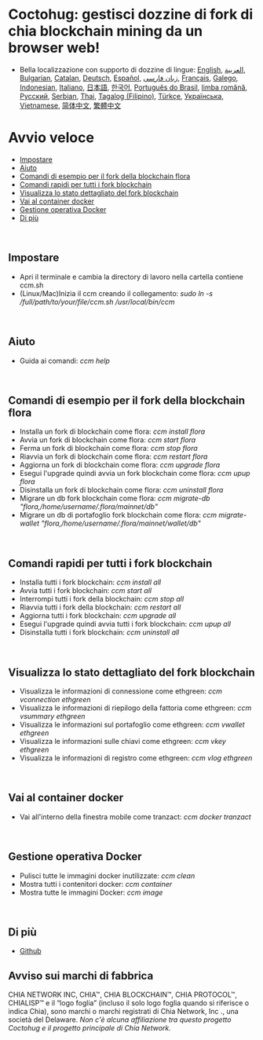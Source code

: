 # Coctohug: gestisci dozzine di fork di chia blockchain mining da un browser web!
- Bella localizzazione con supporto di dozzine di lingue: [English](./ccm_en.md), [العربية](./ccm_ar.md), [Bulgarian](./ccm_bg.md), [Catalan](./ccm_ca.md), [Deutsch](./ccm_de.md), [Español](./ccm_es.md), [زبان فارسی](./ccm_fa.md), [Français](./ccm_fr.md), [Galego](./ccm_gl.md), [Indonesian](./ccm_id.md), [Italiano](./ccm_it.md), [日本語](./ccm_ja.md), [한국어](./ccm_ko.md), [Português do Brasil](./ccm_pt.md), [limba română](./ccm_ro.md), [Русский](./ccm_ru.md), [Serbian](./ccm_sr.md), [Thai](./ccm_th.md), [Tagalog (Filipino)](./ccm_tl.md), [Türkçe](./ccm_tr.md), [Українська](./ccm_uk.md), [Vietnamese](./ccm_vi.md), [简体中文](./ccm_zh-CN.md), [繁體中文](./ccm_zh-TW.md)


# Avvio veloce
  - [Impostare](#ccm-setup)
  - [Aiuto](#ccm-help)
  - [Comandi di esempio per il fork della blockchain flora](#ccm-sample)
  - [Comandi rapidi per tutti i fork blockchain](#ccm-all)
  - [Visualizza lo stato dettagliato del fork blockchain](#ccm-view)
  - [Vai al container docker](#ccm-docker)
  - [Gestione operativa Docker](#ccm-docker-manage)
  - [Di più](#ccm-more)
  

<p id="ccm-setup">&nbsp;</p>

## Impostare
- Apri il terminale e cambia la directory di lavoro nella cartella contiene ccm.sh
- (Linux/Mac)Inizia il ccm creando il collegamento: <i>sudo ln -s /full/path/to/your/file/ccm.sh /usr/local/bin/ccm</i>


<p id="ccm-help">&nbsp;</p>

## Aiuto
- Guida ai comandi: <i>ccm help</i>


<p id="ccm-sample">&nbsp;</p>

## Comandi di esempio per il fork della blockchain flora
- Installa un fork di blockchain come flora: <i>ccm install flora</i>
- Avvia un fork di blockchain come flora: <i>ccm start flora</i>
- Ferma un fork di blockchain come flora: <i>ccm stop flora</i>
- Riavvia un fork di blockchain come flora: <i>ccm restart flora</i>
- Aggiorna un fork di blockchain come flora: <i>ccm upgrade flora</i>
- Esegui l&#39;upgrade quindi avvia un fork blockchain come flora: <i>ccm upup flora</i>
- Disinstalla un fork di blockchain come flora: <i>ccm uninstall flora</i>
- Migrare un db fork blockchain come flora: <i>ccm migrate-db "flora,/home/username/.flora/mainnet/db"</i>
- Migrare un db di portafoglio fork blockchain come flora: <i>ccm migrate-wallet "flora,/home/username/.flora/mainnet/wallet/db"</i>


<p id="ccm-all">&nbsp;</p>

## Comandi rapidi per tutti i fork blockchain
- Installa tutti i fork blockchain: <i>ccm install all</i>
- Avvia tutti i fork blockchain: <i>ccm start all</i>
- Interrompi tutti i fork della blockchain: <i>ccm stop all</i>
- Riavvia tutti i fork della blockchain: <i>ccm restart all</i>
- Aggiorna tutti i fork blockchain: <i>ccm upgrade all</i>
- Esegui l&#39;upgrade quindi avvia tutti i fork blockchain: <i>ccm upup all</i>
- Disinstalla tutti i fork blockchain: <i>ccm uninstall all</i>


<p id="ccm-view">&nbsp;</p>

## Visualizza lo stato dettagliato del fork blockchain
- Visualizza le informazioni di connessione come ethgreen: <i>ccm vconnection ethgreen</i>
- Visualizza le informazioni di riepilogo della fattoria come ethgreen: <i>ccm vsummary ethgreen</i>
- Visualizza le informazioni sul portafoglio come ethgreen: <i>ccm vwallet ethgreen</i>
- Visualizza le informazioni sulle chiavi come ethgreen: <i>ccm vkey ethgreen</i>
- Visualizza le informazioni di registro come ethgreen: <i>ccm vlog ethgreen</i>


<p id="ccm-docker">&nbsp;</p>

## Vai al container docker
- Vai all&#39;interno della finestra mobile come tranzact: <i>ccm docker tranzact</i>


<p id="ccm-docker-manage">&nbsp;</p>

## Gestione operativa Docker
- Pulisci tutte le immagini docker inutilizzate: <i>ccm clean</i>
- Mostra tutti i contenitori docker: <i>ccm container</i>
- Mostra tutte le immagini Docker: <i>ccm image</i>


<p id="ccm-more">&nbsp;</p>

## Di più
- [Github](https://github.com/raingggg/coctohug-manager)

## Avviso sui marchi di fabbrica
CHIA NETWORK INC, CHIA™, CHIA BLOCKCHAIN™, CHIA PROTOCOL™, CHIALISP™ e il “logo foglia” (incluso il solo logo foglia quando si riferisce o indica Chia), sono marchi o marchi registrati di Chia Network, Inc ., una società del Delaware. *Non c&#39;è alcuna affiliazione tra questo progetto Coctohug e il progetto principale di Chia Network.*
 
 
 
 
